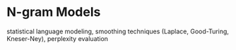 # N-gram Models

statistical language modeling, smoothing techniques (Laplace, Good-Turing, Kneser-Ney), perplexity evaluation 